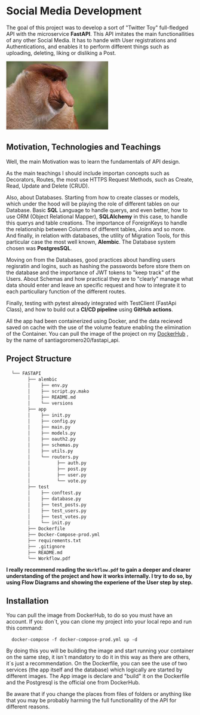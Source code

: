 # Social Media Development

 The goal of this project was to develop a sort of "Twitter Toy" full-fledged API with the microservice **FastAPI**.
 This API imitates the main functionallities of any other Social Media. It has to hande with User registrations and Authentications, and enables it to perform different things such as uploading, deleting, liking or disliking a Post.
 
 ![Alt ](img/mamadera.jpeg "Title")
## **Motivation, Technologies and Teachings**

Well, the main Motivation was to learn the fundamentals of API design.

As the main teachings I should include importan concepts such as Decorators, Routes, the most use HTTPS Request Methods, such as Create, Read, Update and Delete (CRUD).

Also, about Databases. Starting from how to create classes or models, which under the hood will be playing the role of different tables on our Database. Basic **SQL** Language to handle querys, and even better, how to use ORM (Object Relational Mapper), **SQLAlchemy** in this case, to handle this querys and table creations. The importance of ForeignKeys to handle the relationship between Columns of different tables, Joins and so more. And finally, in relation with databases, the utility of Migration Tools, for this particular case the most well known, **Alembic**. The Database system chosen was **PostgresSQL**.

Moving on from the Databases, good practices about handling users regisratin and logins, such as hashing the passwords before store them on the database and the importance of JWT tokens to "keep track" of the Users.
About Schemas and how practical they are to "clearly" manage what data should enter and leave an specific request and how to integrate it to each particullary function of the different routes.

Finally, testing with pytest already integrated with TestClient (FastApi Class), and how to build out a **CI/CD pipeline** using **GitHub actions**.

All the app had been containerized using Docker, and the data recieved saved on cache with the use of the volume feature enabling the elimination of the Container. You can pull the image of the project on my [DockerHub](https://hub.docker.com/repository/docker/santiagoromero20/fastapi_api) , by the name of santiagoromero20/fastapi_api.

## **Project Structure**

      └── FASTAPI
            ├── alembic
            │    ├── env.py
            │    ├── script.py.mako
            │    ├── README.md
            │    └── versions
            ├── app
            │    ├── init.py
            │    ├── config.py
            │    ├── main.py
            │    ├── models.py
            │    ├── oauth2.py
            │    ├── schemas.py
            │    ├── utils.py
            │    └── routers.py
            │          ├── auth.py
            │          ├── post.py
            │          ├── user.py
            │          └── vote.py
            ├── test
            │    ├── conftest.py   
            │    ├── database.py
            │    ├── test_posts.py
            │    ├── test_users.py
            │    ├── test_votes.py
            │    └── init.py
            ├── Dockerfile
            ├── Docker-Compose-prod.yml
            ├── requirements.txt
            ├── .gitignore
            ├── README.md
            └── Workflow.pdf


**I really recommend reading the `Workflow.pdf` to gain a deeper and clearer understanding of the project and how it works internally. I try to do so, by using Flow Diagrams and showing the experiene of the User step by step.**

## **Installation**

You can pull the image from DockerHub, to do so you must have an account. If you don´t, you can clone my project into your local repo and run this command:

      docker-compose -f docker-compose-prod.yml up -d


By doing this you will be building the image and start running your container on the same step, it isn´t mandatory to do it in this way as there are others, it´s just a recommendation. On the Dockerfile, you can see the use of two services (the app itself and the database) which logically are started by different images. The App image is declare and "build" it on the Dockerfile and the Postgresql is the official one from DockerHub. 

Be aware that if you change the places from files of folders or anything like that you may be probably harming the full functionallity of the API for different reasons. 